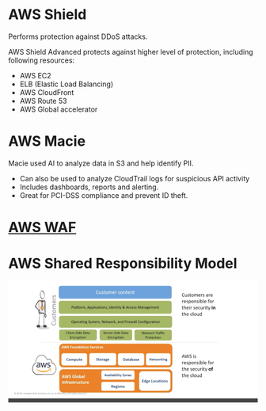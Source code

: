 # AWS Shield
Performs protection against DDoS attacks.

AWS Shield Advanced protects against higher level of protection, including following resources:
- AWS EC2
- ELB (Elastic Load Balancing)
- AWS CloudFront
- AWS Route 53
- AWS Global accelerator


# AWS Macie

 Macie used AI to analyze data in S3 and help identify PII.
- Can also be used to analyze CloudTrail logs for suspicious API activity
- Includes dashboards, reports and alerting.
- Great for PCI-DSS compliance and prevent ID theft.

# [AWS WAF](../application/WAF.markdown)


# AWS Shared Responsibility Model

![Shared Responsibility Model](/images/aws_shared_model.png)
